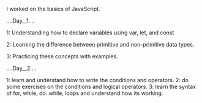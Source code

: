 I worked on the basics of JavaScript.

....Day__1....

1: Understanding how to declare variables using var, let, and const

2: Learning the difference between primitive and non-primitive data types.

3: Practicing these concepts with examples.

....Day__2....

1: learn and understand how to write the conditions and operators.
2: do some exercises on the conditions and logical operators.
3: learn the syntax of for, while, do..while, loops and understand how its working.